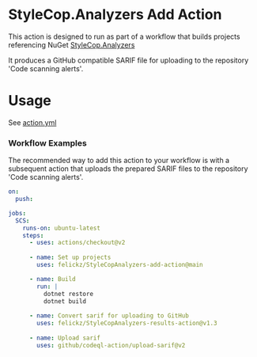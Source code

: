 # StyleCop.Analyzers Add Action

This action is designed to run as part of a workflow that builds projects referencing NuGet [StyleCop.Analyzers](http://www.nuget.org/packages/StyleCop.Analyzers/)

It produces a GitHub compatible SARIF file for uploading to the repository 'Code scanning alerts'.

# Usage

See [action.yml](action.yml)

### Workflow Examples

The recommended way to add this action to your workflow is with a subsequent action that uploads the prepared SARIF files to the repository 'Code scanning alerts'.

```yaml
on:
  push:

jobs:
  SCS:
    runs-on: ubuntu-latest
    steps:     
      - uses: actions/checkout@v2
      
      - name: Set up projects
        uses: felickz/StyleCopAnalyzers-add-action@main

      - name: Build
        run: |
          dotnet restore
          dotnet build
        
      - name: Convert sarif for uploading to GitHub
        uses: felickz/StyleCopAnalyzers-results-action@v1.3
        
      - name: Upload sarif	
        uses: github/codeql-action/upload-sarif@v2
```
